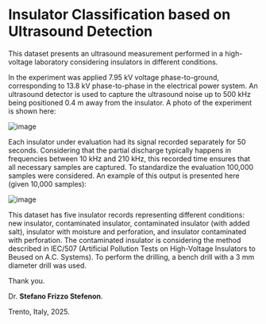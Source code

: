 # Insulator Classification based on Ultrasound Detection

This dataset presents an ultrasound measurement performed in a high-voltage laboratory considering insulators in different conditions.

In the experiment was applied 7.95 kV voltage phase-to-ground, corresponding to 13.8 kV phase-to-phase in the electrical power system. An ultrasound detector is used to capture the ultrasound noise up to 500 kHz being positioned 0.4 m away from the insulator. A photo of the experiment is shown here:

![image](https://github.com/SFStefenon/InsulatorClassificationUltrasound/assets/88292916/23f62faa-5dc8-40de-912e-a5e9fee4152c)

Each insulator under evaluation had its signal recorded separately for 50 seconds. Considering that the partial discharge typically happens in frequencies between 10 kHz and 210 kHz, this recorded time ensures that all necessary samples are captured. To standardize the evaluation 100,000 samples were considered. An example of this output is presented here (given 10,000 samples):

![image](https://github.com/SFStefenon/InsulatorClassificationUltrasound/assets/88292916/ed2af8b8-63e3-457a-9537-a42ff3f790a9)

This dataset has five insulator records representing different conditions: new insulator, contaminated insulator, contaminated insulator (with added salt), insulator with moisture and perforation, and insulator contaminated with perforation. The contaminated insulator is considering the method described in IEC/507 (Artificial Pollution Tests on High-Voltage Insulators to Beused on A.C. Systems). To perform the drilling, a bench drill with a 3 mm diameter drill was used.

Thank you.

Dr. **Stefano Frizzo Stefenon**.

Trento, Italy, 2025.

